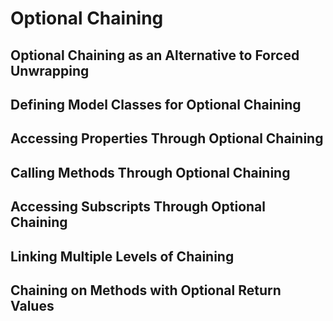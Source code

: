 # Optional Chaining
## Optional Chaining as an Alternative to Forced Unwrapping
## Defining Model Classes for Optional Chaining
## Accessing Properties Through Optional Chaining
## Calling Methods Through Optional Chaining
## Accessing Subscripts Through Optional Chaining
## Linking Multiple Levels of Chaining
## Chaining on Methods with Optional Return Values
